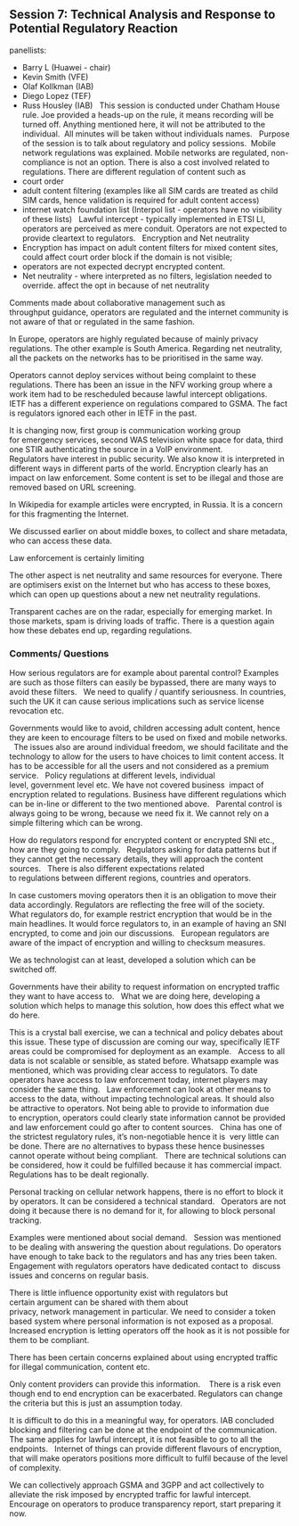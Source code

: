 ## Session 7: Technical Analysis and Response to Potential Regulatory Reaction

panellists:
* Barry L (Huawei - chair)
* Kevin Smith (VFE)
* Olaf Kollkman (IAB)
* Diego Lopez (TEF)
* Russ Housley (IAB)
 
This session is conducted under Chatham House rule. Joe provided a heads-up on the rule, it means recording will be turned off. Anything mentioned here, it will not be attributed to the individual. 
All minutes will be taken without individuals names.
 
Purpose of the session is to talk about regulatory and policy sessions. 
Mobile network regulations was explained. Mobile networks are regulated, non-compliance is not an option. There is also a cost involved related to regulations.
There are different regulation of content such as
* court order
* adult content filtering (examples like all SIM cards are treated as child SIM cards, hence validation is required for adult content access)
* internet watch foundation list (Interpol list - operators have no visibility of these lists)
 
Lawful intercept - typically implemented in ETSI LI, operators are perceived as mere conduit. Operators are not expected to provide cleartext to regulators.
 
Encryption and Net neutrality
* Encryption has impact on adult content filters for mixed content sites, could affect court order block if the domain is not visible;     
* operators are not expected decrypt encrypted content.
* Net neutrality - where interpreted as no filters, legislation needed to override. affect the opt in because of net neutrality

Comments made about collaborative management such as throughput guidance, operators are regulated and the internet community is not aware of that or regulated in the same fashion.

In Europe, operators are highly regulated because of mainly privacy regulations. The other example is South America. Regarding net neutrality, all the packets on the networks has to be prioritised in the same way.

Operators cannot deploy services without being complaint to these regulations. There has been an issue in the NFV working group where a work item had to be rescheduled because lawful intercept obligations. 
 
IETF has a different experience on regulations compared to GSMA. The fact is regulators ignored each other in IETF in the past.

It is changing now, first group is communication working group for emergency services, second WAS television white space for data, third one STIR authenticating the source in a VoIP environment. 
 
Regulators have interest in public security. We also know it is interpreted in different ways in different parts of the world. Encryption clearly has an impact on law enforcement. Some content is set to be illegal and those are removed based on URL screening.

In Wikipedia for example articles were encrypted, in Russia. It is a concern for this fragmenting the Internet.

We discussed earlier on about middle boxes, to collect and share metadata, who can access these data.

Law enforcement is certainly limiting 

The other aspect is net neutrality and same resources for everyone. There are optimisers exist on the Internet but who has access to these boxes, which can open up questions about a new net neutrality regulations.

Transparent caches are on the radar, especially for emerging market. In those markets, spam is driving loads of traffic. There is a question again how these debates end up, regarding regulations.

### Comments/ Questions
How serious regulators are for example about parental control? Examples are such as those filters can easily be bypassed, there are many ways to avoid these filters.
 
We need to qualify / quantify seriousness. In countries, such the UK it can cause serious implications such as service license revocation etc.

Governments would like to avoid, children accessing adult content, hence they are keen to encourage filters to be used on fixed and mobile networks.
 
The issues also are around individual freedom, we should facilitate and the technology to allow for the users to have choices to limit content access. It has to be accessible for all the users and not considered as a premium service.
 
Policy regulations at different levels, individual level, government level etc. We have not covered business  impact of encryption related to regulations. Business have different regulations which can be in-line or different to the two mentioned above.
 
Parental control is always going to be wrong, because we need fix it. We cannot rely on a simple filtering which can be wrong.

How do regulators respond for encrypted content or encrypted SNI etc., how are they going to comply.
 
Regulators asking for data patterns but if they cannot get the necessary details, they will approach the content sources.
 
There is also different expectations related to regulations between different regions, countries and operators. 

In case customers moving operators then it is an obligation to move their data accordingly. Regulators are reflecting the free will of the society. 
 
What regulators do, for example restrict encryption that would be in the main headlines. It would force regulators to, in an example of having an SNI encrypted, to come and join our discussions.
 
European regulators are aware of the impact of encryption and willing to checksum measures.

We as technologist can at least, developed a solution which can be switched off.

Governments have their ability to request information on encrypted traffic they want to have access to.
 
What we are doing here, developing a solution which helps to manage this solution, how does this effect what we do here.

This is a crystal ball exercise, we can a technical and policy debates about this issue. These type of discussion are coming our way, specifically IETF areas could be compromised for deployment as an example.
 
Access to all data is not scalable or sensible, as stated before. Whatsapp example was mentioned, which was providing clear access to regulators. To date operators have access to law enforcement today, internet players may consider the same thing.
 
Law enforcement can look at other means to access to the data, without impacting technological areas. It should also be attractive to operators. Not being able to provide to information due to encryption, operators could clearly state information cannot be provided and law enforcement could go after to content sources.
 
China has one of the strictest regulatory rules, it’s non-negotiable hence it is  very little can be done. There are no alternatives to bypass these hence businesses cannot operate without being compliant.
 
There are technical solutions can be considered, how it could be fulfilled because it has commercial impact. Regulations has to be dealt regionally. 

Personal tracking on cellular network happens, there is no effort to block it by operators. It can be considered a technical standard.
 
Operators are not doing it because there is no demand for it, for allowing to block personal tracking.

Examples were mentioned about social demand.
 
Session was mentioned to be dealing with answering the question about regulations. Do operators have enough to take back to the regulators and has any tries been taken.
 
Engagement with regulators operators have dedicated contact to  discuss issues and concerns on regular basis. 

There is little influence opportunity exist with regulators but certain argument can be shared with them about privacy, network management in particular. We need to consider a token based system where personal information is not exposed as a proposal.
 
Increased encryption is letting operators off the hook as it is not possible for them to be compliant.

There has been certain concerns explained about using encrypted traffic for illegal communication, content etc.

Only content providers can provide this information. 
 
There is a risk even though end to end encryption can be exacerbated. Regulators can change the criteria but this is just an assumption today.

It is difficult to do this in a meaningful way, for operators. IAB concluded blocking and filtering can be done at the endpoint of the communication. The same applies for lawful intercept, it is not feasible to go to all the endpoints.
 
Internet of things can provide different flavours of encryption, that will make operators positions more difficult to fulfil because of the level of complexity.

We can collectively approach GSMA and 3GPP and act collectively to alleviate the risk imposed by encrypted traffic for lawful intercept.
 
Encourage on operators to produce transparency report, start preparing it now.
